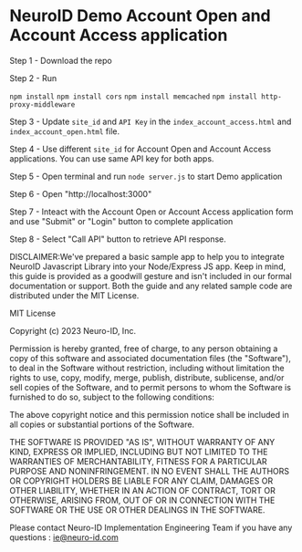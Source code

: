 # NeuroID Demo Account Open and Account Access application

Step 1 - Download the repo 

Step 2 - Run 

`npm install`
`npm install cors`
`npm install memcached`
`npm install http-proxy-middleware`

Step 3 - Update `site_id` and `API Key` in the `index_account_access.html` and `index_account_open.html` file.

Step 4 - Use different `site_id` for Account Open and Account Access applications. You can use same API key for both apps.

Step 5 - Open terminal and run `node server.js` to start Demo application

Step 6 - Open "http://localhost:3000"

Step 7 - Inteact with the Account Open or Account Access application form and use "Submit" or "Login" button to complete application

Step 8 - Select "Call API" button to retrieve API response. 

DISCLAIMER:We've prepared a basic sample app to help you to integrate NeuroID Javascript Library into your Node/Express JS app. Keep in mind, this guide is provided as a goodwill gesture and isn't included in our formal documentation or support. Both the guide and any related sample code are distributed under the MIT License.

MIT License

Copyright (c) 2023 Neuro-ID, Inc.

Permission is hereby granted, free of charge, to any person obtaining a copy
of this software and associated documentation files (the "Software"), to deal
in the Software without restriction, including without limitation the rights
to use, copy, modify, merge, publish, distribute, sublicense, and/or sell
copies of the Software, and to permit persons to whom the Software is
furnished to do so, subject to the following conditions:

The above copyright notice and this permission notice shall be included in all
copies or substantial portions of the Software.

THE SOFTWARE IS PROVIDED "AS IS", WITHOUT WARRANTY OF ANY KIND, EXPRESS OR
IMPLIED, INCLUDING BUT NOT LIMITED TO THE WARRANTIES OF MERCHANTABILITY,
FITNESS FOR A PARTICULAR PURPOSE AND NONINFRINGEMENT. IN NO EVENT SHALL THE
AUTHORS OR COPYRIGHT HOLDERS BE LIABLE FOR ANY CLAIM, DAMAGES OR OTHER
LIABILITY, WHETHER IN AN ACTION OF CONTRACT, TORT OR OTHERWISE, ARISING FROM,
OUT OF OR IN CONNECTION WITH THE SOFTWARE OR THE USE OR OTHER DEALINGS IN THE
SOFTWARE.

Please contact Neuro-ID Implementation Engineering Team if you have any questions : ie@neuro-id.com
